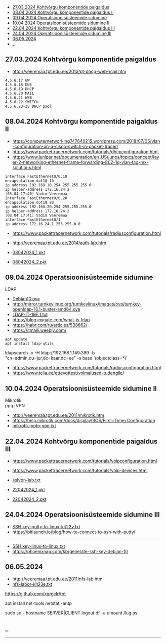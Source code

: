 - [27.03.2024 Kohtvõrgu komponentide paigaldus](#27032024-kohtvõrgu-komponentide-paigaldus)
- [08.04.2024 Kohtvõrgu komponentide paigaldus II](#08042024-kohtvõrgu-komponentide-paigaldus-ii)
- [09.04.2024 Operatsioonisüsteemide sidumine](#09042024-operatsioonisüsteemide-sidumine)
- [10.04.2024 Operatsioonisüsteemide sidumine II](#10042024-operatsioonisüsteemide-sidumine-ii)
- [22.04.2024 Kohtvõrgu komponentide paigaldus III](#22042024-kohtvõrgu-komponentide-paigaldus-iii)
- [24.04.2024  Operatsioonisüsteemide sidumine III](#24042024--operatsioonisüsteemide-sidumine-iii)
- [06.05.2024](#06052024)
- [\_](#_)




## 27.03.2024 Kohtvõrgu komponentide paigaldus
- http://veeremaa.tpt.edu.ee/2013/pt-dhcp-web-mail.htm

```4.5.6.16/28 NETWORK (NA)
4.5.6.17 GW
4.5.6.18 DNS
4.5.6.19 DHCP
4.5.6.20 MAIL
4.5.6.21 WEB
4.5.6.22 SWITCH
4.5.6.23-30 DHCP pool
```

## 08.04.2024 Kohtvõrgu komponentide paigaldus II
- https://computernetworking747640215.wordpress.com/2018/07/05/vlan-configuration-on-a-cisco-switch-in-packet-tracer/
- https://www.packettracernetwork.com/tutorials/dhcpconfiguration.html
- https://www.juniper.net/documentation/en_US/junos/topics/concept/layer-2-networking-ethernet-frame-forwarding-802-1q-vlan-tag-mx-solutions.html


```[08.04 17:40] Vadim Veeremaa
interface FastEthernet0/0.10
encapsulation dot1Q 10
ip address 192.168.10.254 255.255.255.0
ip helper-address 172.16.24.2
[08.04 17:40] Vadim Veeremaa
interface FastEthernet0/0.20
encapsulation dot1Q 20
ip address 192.168.20.254 255.255.255.0
ip helper-address 172.16.24.2
[08.04 17:41] Vadim Veeremaa
interface FastEthernet0/1
ip address 172.16.24.1 255.255.0.0
```

- https://www.packettracernetwork.com/tutorials/radiusconfiguration.html
- http://veeremaa.tpt.edu.ee/2014/auth-lab.htm

- [08042024_1.pkt](_rsrcnet/08042024_1.pkt)
- [08042024_2.pkt](_rsrcnet/08042024_2.pkt)


## 09.04.2024 Operatsioonisüsteemide sidumine
LDAP  
- [Debian10.ova](https://tptliveee-my.sharepoint.com/:u:/g/personal/vadim_veeremaa_tptlive_ee/EezxSQClB-VDmIXJaXnTgM8BwKfbJuOthoryEHrjWze5wg?e=iGqT5T)  
- http://mirror.turnkeylinux.org/turnkeylinux/images/ova/turnkey-openldap-16.1-buster-amd64.ova  
- [LDAP-IT-19E 1.txt](<_rsrcnet/LDAP-IT-19E 1.txt>)  
- https://blog.invgate.com/what-is-ldap  
- https://habr.com/ru/articles/538662/  
- https://itmaili.weebly.com/

```
apt update
apt install ldap-utils
```

ldapsearch -x -H ldap://192.168.1.149:389 -b "cn=admin,ou=jur,dc=kaar,dc=ee" -s base '(objectclass=*)'

- https://www.packettracernetwork.com/tutorials/radiusconfiguration.html
- https://www.telia.ee/ettevottest/voimalused-tudengile/


## 10.04.2024 Operatsioonisüsteemide sidumine II
Mikrotik  
pptp VPN

- http://veeremaa.tpt.edu.ee/2011/mikrotik.htm
- https://help.mikrotik.com/docs/display/ROS/First+Time+Configuration
- [mikrotik-pptp-vpn.txt](_rsrcnet/mikrotik-pptp-vpn.txt)


## 22.04.2024 Kohtvõrgu komponentide paigaldus III
- https://www.packettracernetwork.com/tutorials/voipconfiguration.html
- https://www.packettracernetwork.com/tutorials/voip-devices.html

- [sslvpn-lab.txt](_rsrcnet/sslvpn-lab.txt)
- [22042024_1.pkt](_rsrcnet/22042024_1.pkt)   
- [22042024_2.pkt](_rsrcnet/22042024_2.pkt) 



## 24.04.2024  Operatsioonisüsteemide sidumine III

- [SSH key-putty-to-linux-kit22v.txt](<_rsrcnet/SSH key-putty-to-linux-kit22v.txt>)
- https://bitlaunch.io/blog/how-to-connect-to-ssh-with-putty/
***

- [SSH key-linux-to-linux.txt](<_rsrcnet/SSH key-linux-to-linux.txt>)
- https://phoenixnap.com/kb/generate-ssh-key-debian-10


## 06.05.2024 

- http://veeremaa.tpt.edu.ee/2011/nfs-lab.htm
- [nfs-labor-kit23e.txt](_rsrcnet/nfs-labor-kit23e.txt)

https://github.com/xprgclr/tpt

apt install net-tools
netstat -antp


sudo su -
hostname SERVER|CLIENT
logout
df -a
umount /lug
ps

## _

-----------------------------------------------------------

